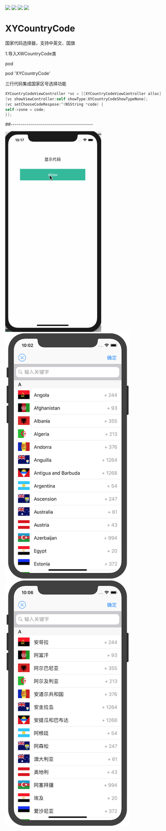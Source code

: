 ![](https://img.shields.io/badge/platform-iOS-red.svg) ![](https://img.shields.io/badge/language-Objective--C-orange.svg) ![](https://img.shields.io/cocoapods/v/XYCountryCode.svg?style=flat)
![](https://img.shields.io/badge/license-MIT%20License-brightgreen.svg)

# XYCountryCode

国家代码选择器，支持中英文、国旗


1.导入XWCountryCode类

pod

pod 'XYCountryCode'

三行代码集成国家区号选择功能

```objective-c
XYCountryCodeViewController *vc = [[XYCountryCodeViewController alloc] init];
[vc showViewController:self showType:XYCountryCodeShowTypeNone];
[vc setChooseCodeRespose:^(NSString *code) {
self->zone = code;
}];
```

##-----------------------------------------

![image](https://github.com/xllyll/XYCountryCode/blob/master/gif01.gif?raw=true)
![image](https://github.com/xllyll/XYCountryCode/blob/master/image2.png?raw=true)
![image](https://github.com/xllyll/XYCountryCode/blob/master/image3.png?raw=true)
